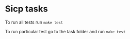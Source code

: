 # Sicp tasks

To run all tests run `make test`

To run particular test go to the task folder and run `make test`

